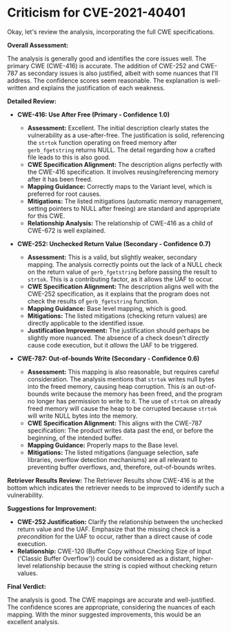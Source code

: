 # Criticism for CVE-2021-40401

Okay, let's review the analysis, incorporating the full CWE specifications.

**Overall Assessment:**

The analysis is generally good and identifies the core issues well. The primary CWE (CWE-416) is accurate. The addition of CWE-252 and CWE-787 as secondary issues is also justified, albeit with some nuances that I'll address. The confidence scores seem reasonable.  The explanation is well-written and explains the justification of each weakness.

**Detailed Review:**

*   **CWE-416: Use After Free (Primary - Confidence 1.0)**

    *   **Assessment:**  Excellent. The initial description clearly states the vulnerability as a use-after-free. The justification is solid, referencing the `strtok` function operating on freed memory after `gerb_fgetstring` returns NULL. The detail regarding how a crafted file leads to this is also good.
    *   **CWE Specification Alignment:** The description aligns perfectly with the CWE-416 specification. It involves reusing/referencing memory after it has been freed.
    *   **Mapping Guidance:** Correctly maps to the Variant level, which is preferred for root causes.
    *   **Mitigations:** The listed mitigations (automatic memory management, setting pointers to NULL after freeing) are standard and appropriate for this CWE.
    *   **Relationship Analysis:**  The relationship of CWE-416 as a child of CWE-672 is well explained.

*   **CWE-252: Unchecked Return Value (Secondary - Confidence 0.7)**

    *   **Assessment:**  This is a valid, but slightly weaker, secondary mapping.  The analysis correctly points out the lack of a NULL check on the return value of `gerb_fgetstring` before passing the result to `strtok`. This is a contributing factor, as it allows the UAF to occur.
    *   **CWE Specification Alignment:** The description aligns well with the CWE-252 specification, as it explains that the program does not check the results of `gerb_fgetstring` function.
    *   **Mapping Guidance:** Base level mapping, which is good.
    *   **Mitigations:** The listed mitigations (checking return values) are directly applicable to the identified issue.
    *   **Justification Improvement:** The justification should perhaps be slightly more nuanced.  The absence of a check doesn't *directly* cause code execution, but it *allows* the UAF to be triggered.

*   **CWE-787: Out-of-bounds Write (Secondary - Confidence 0.6)**

    *   **Assessment:**  This mapping is also reasonable, but requires careful consideration. The analysis mentions that `strtok` writes null bytes into the freed memory, causing heap corruption. This *is* an out-of-bounds write because the memory has been freed, and the program no longer has permission to write to it. The use of `strtok` on already freed memory will cause the heap to be corrupted because `strtok` will write NULL bytes into the memory.
    *   **CWE Specification Alignment:** This aligns with the CWE-787 specification: The product writes data past the end, or before the beginning, of the intended buffer.
    *   **Mapping Guidance:** Properly maps to the Base level.
    *   **Mitigations:** The listed mitigations (language selection, safe libraries, overflow detection mechanisms) are all relevant to preventing buffer overflows, and, therefore, out-of-bounds writes.

**Retriever Results Review:**
The Retriever Results show CWE-416 is at the bottom which indicates the retriever needs to be improved to identify such a vulnerability.

**Suggestions for Improvement:**

*   **CWE-252 Justification:** Clarify the relationship between the unchecked return value and the UAF. Emphasize that the missing check is a *precondition* for the UAF to occur, rather than a direct cause of code execution.
*   **Relationship:** CWE-120 (Buffer Copy without Checking Size of Input ('Classic Buffer Overflow')) could be considered as a distant, higher-level relationship because the string is copied without checking return values.

**Final Verdict:**

The analysis is good. The CWE mappings are accurate and well-justified. The confidence scores are appropriate, considering the nuances of each mapping. With the minor suggested improvements, this would be an excellent analysis.